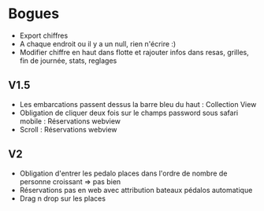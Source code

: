 Bogues
=========

* Export chiffres
* A chaque endroit ou il y a un null, rien n'écrire :)
* Modifier chiffre en haut dans flotte et rajouter infos dans resas, grilles, fin de journée, stats, reglages

## V1.5
* Les embarcations passent dessus la barre bleu du haut : Collection View
* Obligation de cliquer deux fois sur le champs password sous safari mobile : Réservations webview
* Scroll : Réservations webview

## V2
* Obligation d'entrer les pedalo places dans l'ordre de nombre de personne croissant => pas bien
* Réservations pas en web avec attribution bateaux pédalos automatique
* Drag n drop sur les places
